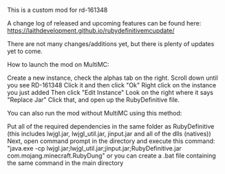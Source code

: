 This is a custom mod for rd-161348

A change log of released and upcoming features can be found here: https://laithdevelopment.github.io/rubydefinitivemcupdate/

There are not many changes/additions yet, but there is plenty of updates yet to come.

How to launch the mod on MultiMC:

Create a new instance, check the alphas tab on the right.
Scroll down until you see RD-161348
Click it and then click "Ok"
Right click on the instance you just added
Then click "Edit Instance"
Look on the right where it says "Replace Jar"
Click that, and open up the RubyDefinitive file.

You can also run the mod without MultiMC using this method:

Put all of the required dependencies in the same folder as RubyDefinitive (this includes lwjgl.jar, lwjgl_util.jar, jinput.jar and all of the dlls (natives))
Next, open command prompt in the directory and execute this command: "java.exe -cp lwjgl.jar;lwjgl_util.jar;jinput.jar;RubyDefinitive.jar com.mojang.minecraft.RubyDung"
or you can create a .bat file containing the same command in the main directory